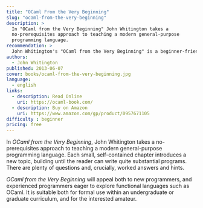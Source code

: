 ```yaml
---
title: "OCaml From the Very Beginning"
slug: "ocaml-from-the-very-beginning"
description: >
  In "OCaml from the Very Beginning" John Whitington takes a
  no-prerequisites approach to teaching a modern general-purpose
  programming language.
recommendation: >
  John Whitington's "OCaml from the Very Beginning" is a beginner-friendly guide to learning OCaml, a modern programming language. The book gradually introduces concepts in concise chapters, with exercises and answers. It's suitable for both novice and experienced programmers, and can be used in academic settings or for self-study.
authors:
  - John Whitington
published: 2013-06-07 
cover: books/ocaml-from-the-very-beginning.jpg
language:
  - english
links:
  - description: Read Online
    uri: https://ocaml-book.com/
  - description: Buy on Amazon
    uri: https://www.amazon.com/gp/product/0957671105
difficulty : beginner
pricing: free
---
```


In *OCaml from the Very Beginning*, John Whitington takes a
no-prerequisites approach to teaching a modern general-purpose
programming language. Each small, self-contained chapter introduces a
new topic, building until the reader can write quite substantial
programs. There are plenty of questions and, crucially, worked answers
and hints.

*OCaml from the Very Beginning* will appeal both to new programmers, and experienced programmers eager to explore functional languages such as OCaml. It is suitable both for formal use within an undergraduate or graduate curriculum, and for the interested amateur.
